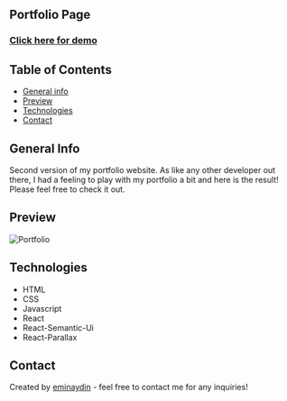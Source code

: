 ## Portfolio Page

<a href="https://eminaydin.now.sh/" target="_blank"><h3 align="left">Click here for demo</h3></a>

## Table of Contents

- [General info](#general-info)
- [Preview](#preview)
- [Technologies](#technologies)
- [Contact](#contact)

## General Info

Second version of my portfolio website. As like any other developer out there, I had a feeling to play with my portfolio a bit and here is the result! Please feel free to check it out.

## Preview

![Portfolio](src/assets/portfolio.gif)

## Technologies

- HTML
- CSS
- Javascript
- React
- React-Semantic-Ui
- React-Parallax

## Contact

Created by [eminaydin](https://github.com/eminaydin) - feel free to contact me for any inquiries!
